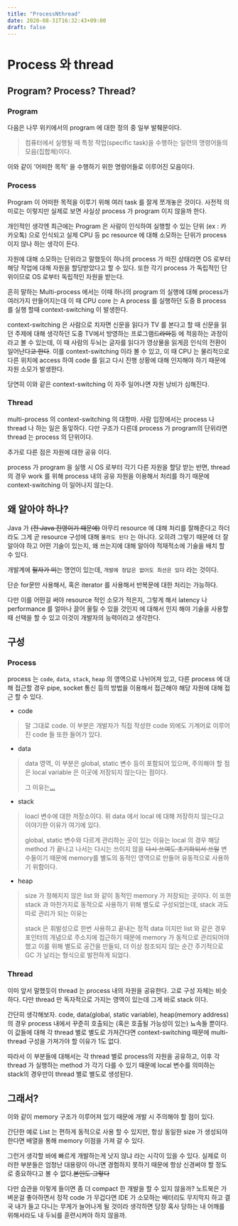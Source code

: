 ```yaml
---
title: "ProcessNthread"
date: 2020-08-31T16:32:43+09:00
draft: false
---
```


# Process 와 thread

## Program? Process? Thread?

### Program
다음은 나무 위키에서의 program 에 대한 정의 중 일부 발췌문이다.
>컴퓨터에서 실행될 때 특정 작업(specific task)을 수행하는 일련의 명령어들의 모음(집합체)이다.

이와 같이 '어떠한 목적' 을 수행하기 위한 명령어들로 이루어진 모음이다.

### Process
Program 이 어떠한 목적을 이루기 위해 여러 task 를 잘게 쪼개놓은 것이다. 사전적 의미로는 이렇지만 실제로 보면 사실상 process 가 program 이지 않을까 한다.

개인적인 생각엔 최근에는 Program 은 사람이 인식하여 실행할 수 있는 단위 (ex : 카카오톡) 으로 인식되고
실제 CPU 등 pc resource 에 대해 소모하는 단위가 process 이지 않나 하는 생각이 든다.

자원에 대해 소모하는 단위라고 말했듯이 하나의 process 가 떠진 상태라면 OS 로부터 해당 작업에 대해 자원을 할당받았다고 할 수 있다.
또한 각기 process 가 독립적인 단위이므로 OS 로부터 독립적인 자원을 받는다.

흔히 말하는 Multi-process 에서는 이때 하나의 program 의 실행에 대해 process가 여러가지 만들어지는데
이 때 CPU core 는 A process 를 실행하던 도중 B process 를 실행 할때 context-switching 이 발생한다.

context-switching 은 사람으로 치자면 신문을 읽다가 TV 를 본다고 할 때 
신문을 읽던 주제에 대해 생각하던 도중 TV에서 방영하는 프로그램~~드라마등~~ 에 적응하는 과정이라고 볼 수 있는데,
이 때 사람의 두뇌는 글자를 읽다가 영상물을 읽게끔 인식의 전환이 일어난다~~고 한다~~. 이를 context-switching 이라 볼 수 있고,
이 때 CPU 는 물리적으로 다른 위치에 access 하여 code 를 읽고 다시 진행 상황에 대해 인지해야 하기 때문에 자원 소모가 발생한다.

당연히 이와 같은 context-switching 이 자주 일어나면 자원 낭비가 심해진다.

### Thread
multi-process 의 context-switching 의 대항마. 사람 입장에서는 process 나 thread 나 하는 일은 동잏하다. 다만 구조가 다른데
process 가 program의 단위라면 thread 는 process 의 단위이다.

추가로 다른 점은 자원에 대한 공유 이다.

process 가 program 을 실행 시 OS 로부터 각기 다른 자원을 할당 받는 반면, thread 의 경우 work 를 위해 process 내의 공유 자원을 이용해서 처리를 하기 때문에
context-switching 이 일어나지 않는다.

## 왜 알아야 하나?
Java 가 ~~(전 Java 진영이기 때문에)~~ 아무리 resource 에 대해 처리를 잘해준다고 하더라도 그게 곧 resource 구성에 대해 `몰라도 된다` 는 아니다.
오히려 그렇기 때문에 더 잘 알아야 하고 어떤 기술이 있는지, 왜 쓰는지에 대해 알아야 적재적소에 기술을 배치 할 수 있다.

개발계에 ~~필자가 미는~~ 명언이 있는데, `개발에 정답은 없어도 최선은 있다` 라는 것이다.

단순 for문만 사용해서, 혹은 iterator 를 사용해서 반복문에 대한 처리는 가능하다.

다만 이를 어떤걸 써야 resource 적인 소모가 적은지, 그렇게 해서 latency 나 performance 를 얼마나 끌어 올릴 수 있을 것인지 에 대해서 인지 해야 기술을 사용할 때 선택을 할 수 있고 이것이 개발자의 능력이라고 생각한다.

## 구성

### Process

process 는 `code`, `data`, `stack`, `heap` 의 영역으로 나뉘어져 있고, 다른 process 에 대해 접근할 경우 pipe, socket 통신 등의 방법을 이용해서
접근해야 해당 자원에 대해 접근 할 수 있다.

- code
>말 그대로 code. 이 부분은 개발자가 직접 작성한 code 외에도 기계어로 이루어진 code 들 또한 들어가 있다.

- data
>data 영역, 이 부분은 global, static 변수 등이 포함되어 있으며, 주의해야 할 점은 local variable 은 이곳에 저장되지 않는다는 점이다.
>
>그 이유는[...](https://www.google.com/search?q=%EC%82%AC%EB%9E%8C%EC%9D%84+%ED%99%94%EB%82%98%EA%B2%8C+%ED%95%98%EB%8A%94+%EB%B0%A9%EB%B2%95+%EB%91%90%EA%B0%80%EC%A7%80&source=lmns&bih=922&biw=1680&client=safari&hl=ko&sa=X&ved=2ahUKEwjMlYLXg8XrAhVZx4sBHcohBcgQ_AUoAHoECAEQAA)

- stack
>loacl 변수에 대한 저장소이다. 위 data 에서 local 에 대해 저장하지 않는다고 이야기한 이유가 여기에 있다. 
>
>global, static 변수와 다르게 관리하는 곳이 있는 이유는
>local 의 경우 해당 method 가 끝나고 나서는 다시는 쓰이지 않을 ~~다시 쓰여도 초기화되서 쓰일~~ 변수들이기 때문에 memory를 별도의 동적인 영역으로 만들어 유동적으로 사용하기 위함이다.

- heap
>size 가 정해지지 않은 list 와 같이 동적인 memory 가 저장되는 곳이다. 이 또한 stack 과 마찬가지로 동적으로 사용하기 위해 별도로 구성되었는데,
>stack 과도 따로 관리가 되는 이유는
>
>stack 은 휘발성으로 한번 사용하고 끝내는 정적 data 이지만 list 와 같은 경우 포인터의 개념으로 주소지에 접근하기 때문에
>memory 가 동적으로 관리되어야 했고 이를 위해 별도로 공간을 만들되, 더 이상 참조되지 않는 순간 주기적으로 GC 가 날리는 형식으로 발전하게 되었다.

### Thread

이미 앞서 말했듯이 thread 는 process 내의 자원을 공유한다. 고로 구성 자체는 비슷하다. 다만 thread 만 독자적으로 가지는 영역이 있는데 그게 바로 stack 이다.

간단히 생각해보자. code, data(global, static variable), heap(memory address) 의 경우 process 내에서 꾸준히 호출되는 (혹은 호출될 가능성이 있는)
뇨속들 뿐이다. 이 값들에 대해 각 thread 별로 별도로 가져간다면 context-switching 때문에 multi-thread 구성을 가져가야 할 이유가 1도 없다.

따라서 이 부분들에 대해서는 각 thread 별로 process의 자원을 공유하고, 이후 각 thread 가 실행하는 method 가 각기 다를 수 있기 때문에 local 변수를 의미하는 stack의 경우만이 thread 별로 별도로 생성된다.

## 그래서?

이와 같이 memory 구조가 이루어져 있기 때문에 개발 시 주의해야 할 점이 있다.

간단한 예로 List 는 편하게 동적으로 사용 할 수 있지만, 항상 동일한 size 가 생성되야 한다면 배열을 통해 memory 이점을 가져 갈 수 있다.

그런거 생각할 바에 빠르게 개발하는게 낫지 않냐 라는 시각이 있을 수 있다. 실제로 이러한 부분들은 엄청난 대용량이 아니면 경험하지 못하기 때문에 
항상 신경써야 할 정도로 중요하다고 볼 수 없다.~~본인도 그렇다~~

다만 습관을 이렇게 들이면 좀 더 compact 한 개발을 할 수 있지 않을까? 노트북은 가벼운걸 좋아하면서 정작 code 가 무겁다면 IDE 가 소모하는 배터리도 무지막지 
하고 결국 내가 들고 다니는 무게가 늘어나게 될 것이라 생각하면 당장 혹사 당하는 내 어깨를 위해서라도 내 두뇌를 훈련시켜야 하지 않을까.